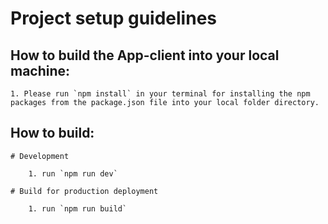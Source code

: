 # Project setup guidelines

## How to build the App-client into your local machine:

	1. Please run `npm install` in your terminal for installing the npm packages from the package.json file into your local folder directory.


## How to build:

	# Development

		1. run `npm run dev`

	# Build for production deployment

		1. run `npm run build`